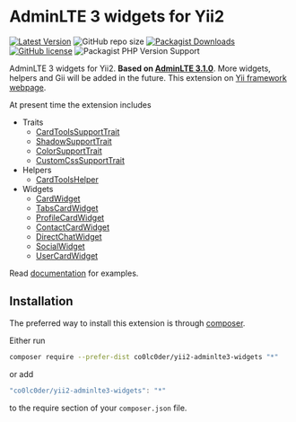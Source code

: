 # AdminLTE 3 widgets for Yii2

[![Latest Version](https://img.shields.io/github/release/co0lc0der/yii2-adminlte3-widgets?style=flat-square)](https://github.com/co0lc0der/yii2-adminlte3-widgets/release)
![GitHub repo size](https://img.shields.io/github/repo-size/co0lc0der/yii2-adminlte3-widgets?color=orange&label=size&style=flat-square)
[![Packagist Downloads](https://img.shields.io/packagist/dt/co0lc0der/yii2-adminlte3-widgets?color=yellow&style=flat-square)](https://packagist.org/packages/co0lc0der/yii2-adminlte3-widgets)
[![GitHub license](https://img.shields.io/github/license/co0lc0der/yii2-adminlte3-widgets?style=flat-square)](https://github.com/co0lc0der/yii2-adminlte3-widgets/blob/main/LICENSE.md)
![Packagist PHP Version Support](https://img.shields.io/packagist/php-v/co0lc0der/yii2-adminlte3-widgets?color=8993be&style=flat-square)

AdminLTE 3 widgets for Yii2. **Based on [AdminLTE 3.1.0](https://github.com/ColorlibHQ/AdminLTE/releases/tag/v3.1.0)**. More widgets, helpers and Gii will be added in the future. This extension on [Yii framework webpage](https://www.yiiframework.com/extension/co0lc0der/yii2-adminlte3-widgets).

At present time the extension includes

- Traits
	* [CardToolsSupportTrait](docs/CardToolsSupportTrait.md)
	* [ShadowSupportTrait](docs/ShadowSupportTrait.md)
	* [ColorSupportTrait](docs/ColorSupportTrait.md)
	* [CustomCssSupportTrait](docs/CustomCssSupportTrait.md)
- Helpers
	* [CardToolsHelper](docs/CardToolsHelper.md)
- Widgets
	* [CardWidget](docs/CardWidget.md)
	* [TabsCardWidget](docs/TabsCardWidget.md)
	* [ProfileCardWidget](docs/ProfileCardWidget.md)
	* [ContactCardWidget](docs/ContactCardWidget.md)
	* [DirectChatWidget](docs/DirectChatWidget.md)
	* [SocialWidget](docs/SocialWidget.md)
	* [UserCardWidget](docs/UserCardWidget.md)

Read [documentation](docs/index.md) for examples.

## Installation

The preferred way to install this extension is through [composer](http://getcomposer.org/download/).

Either run

```sh
composer require --prefer-dist co0lc0der/yii2-adminlte3-widgets "*"
```

or add

```js
"co0lc0der/yii2-adminlte3-widgets": "*"
```

to the require section of your `composer.json` file.
